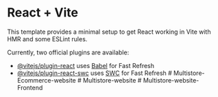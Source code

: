 # React + Vite

This template provides a minimal setup to get React working in Vite with HMR and some ESLint rules.

Currently, two official plugins are available:

- [@vitejs/plugin-react](https://github.com/vitejs/vite-plugin-react/blob/main/packages/plugin-react/README.md) uses [Babel](https://babeljs.io/) for Fast Refresh
- [@vitejs/plugin-react-swc](https://github.com/vitejs/vite-plugin-react-swc) uses [SWC](https://swc.rs/) for Fast Refresh
#   M u l t i s t o r e - E c o m m e r c e - w e b s i t e  
 #   M u l t i s t o r e - w e b s i t e  
 #   M u l t i s t o r e - w e b s i t e - F r o n t e n d  
 
